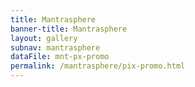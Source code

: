 ```yaml
---
title: Mantrasphere
banner-title: Mantrasphere
layout: gallery
subnav: mantrasphere 
dataFile: mnt-px-promo
permalink: /mantrasphere/pix-promo.html
---
```


